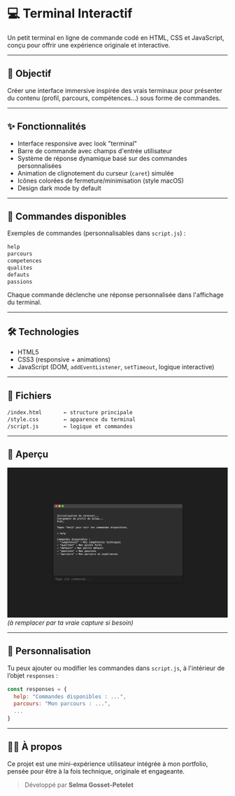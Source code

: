 # 💻 Terminal Interactif

Un petit terminal en ligne de commande codé en HTML, CSS et JavaScript, conçu pour offrir une expérience originale et interactive.

---

## 🎯 Objectif

Créer une interface immersive inspirée des vrais terminaux pour présenter du contenu (profil, parcours, compétences...) sous forme de commandes.

---

## ✨ Fonctionnalités

- Interface responsive avec look "terminal"
- Barre de commande avec champs d'entrée utilisateur
- Système de réponse dynamique basé sur des commandes personnalisées
- Animation de clignotement du curseur (`caret`) simulée
- Icônes colorées de fermeture/minimisation (style macOS)
- Design dark mode by default

---

## 🧩 Commandes disponibles

Exemples de commandes (personnalisables dans `script.js`) :
```
help
parcours
competences
qualites
defauts
passions
```

Chaque commande déclenche une réponse personnalisée dans l'affichage du terminal.

---

## 🛠 Technologies

- HTML5
- CSS3 (responsive + animations)
- JavaScript (DOM, `addEventListener`, `setTimeout`, logique interactive)

---

## 📁 Fichiers

```
/index.html       ← structure principale
/style.css        ← apparence du terminal
/script.js        ← logique et commandes
```

---

## 🚀 Aperçu

![aperçu du terminal](img/terminal.png) *(à remplacer par ta vraie capture si besoin)*

---

## 🔧 Personnalisation

Tu peux ajouter ou modifier les commandes dans `script.js`, à l'intérieur de l’objet `responses` :

```js
const responses = {
  help: "Commandes disponibles : ...",
  parcours: "Mon parcours : ...",
  ...
}
```

---

## 👩‍💻 À propos

Ce projet est une mini-expérience utilisateur intégrée à mon portfolio, pensée pour être à la fois technique, originale et engageante.

> Développé par **Selma Gosset-Petelet**
